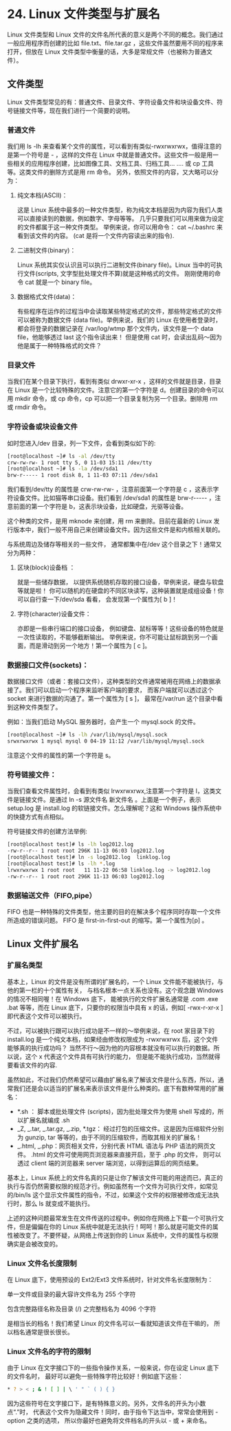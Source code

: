 # 24. Linux 文件类型与扩展名

Linux 文件类型和 Linux 文件的文件名所代表的意义是两个不同的概念。我们通过一般应用程序而创建的比如 file.txt、file.tar.gz ，这些文件虽然要用不同的程序来打开，但放在 Linux 文件类型中衡量的话，大多是常规文件（也被称为普通文件）。

## 文件类型

Linux 文件类型常见的有：普通文件、目录文件、字符设备文件和块设备文件、符号链接文件等，现在我们进行一个简要的说明。

### 普通文件

我们用 ls -lh 来查看某个文件的属性，可以看到有类似-rwxrwxrwx，值得注意的是第一个符号是 - ，这样的文件在 Linux 中就是普通文件。这些文件一般是用一些相关的应用程序创建，比如图像工具、文档工具、归档工具... .... 或 cp 工具等。这类文件的删除方式是用 rm 命令。 另外，依照文件的内容，又大略可以分为：

1. 纯文本档(ASCII)：

   这是 Linux 系统中最多的一种文件类型，称为纯文本档是因为内容为我们人类可以直接读到的数据，例如数字、字母等等。 几乎只要我们可以用来做为设定的文件都属于这一种文件类型。 举例来说，你可以用命令： cat ~/.bashrc 来看到该文件的内容。 (cat 是将一个文件内容读出来的指令).

2. 二进制文件(binary)：

   Linux 系统其实仅认识且可以执行二进制文件(binary file)。Linux 当中的可执行文件(scripts, 文字型批处理文件不算)就是这种格式的文件。 刚刚使用的命令 cat 就是一个 binary file。

3. 数据格式文件(data)：

   有些程序在运作的过程当中会读取某些特定格式的文件，那些特定格式的文件可以被称为数据文件 (data file)。举例来说，我们的 Linux 在使用者登录时，都会将登录的数据记录在 /var/log/wtmp 那个文件内，该文件是一个 data file，他能够透过 last 这个指令读出来！ 但是使用 cat 时，会读出乱码～因为他是属于一种特殊格式的文件？

### 目录文件

当我们在某个目录下执行，看到有类似 drwxr-xr-x ，这样的文件就是目录，目录在 Linux 是一个比较特殊的文件。注意它的第一个字符是 d。创建目录的命令可以用 mkdir 命令，或 cp 命令，cp 可以把一个目录复制为另一个目录。删除用 rm 或 rmdir 命令。

### 字符设备或块设备文件

如时您进入/dev 目录，列一下文件，会看到类似如下的:

```sh
[root@localhost ~]# ls -al /dev/tty
crw-rw-rw- 1 root tty 5, 0 11-03 15:11 /dev/tty
[root@localhost ~]# ls -la /dev/sda1
brw-r----- 1 root disk 8, 1 11-03 07:11 /dev/sda1
```

我们看到/dev/tty 的属性是 crw-rw-rw- ，注意前面第一个字符是 c ，这表示字符设备文件。比如猫等串口设备。我们看到 /dev/sda1 的属性是 brw-r----- ，注意前面的第一个字符是 b，这表示块设备，比如硬盘，光驱等设备。

这个种类的文件，是用 mknode 来创建，用 rm 来删除。目前在最新的 Linux 发行版本中，我们一般不用自己来创建设备文件。因为这些文件是和内核相关联的。

与系统周边及储存等相关的一些文件， 通常都集中在/dev 这个目录之下！通常又分为两种：

1. 区块(block)设备档 ：

   就是一些储存数据， 以提供系统随机存取的接口设备，举例来说，硬盘与软盘等就是啦！ 你可以随机的在硬盘的不同区块读写，这种装置就是成组设备！你可以自行查一下/dev/sda 看看， 会发现第一个属性为[ b ]！

2. 字符(character)设备文件：

   亦即是一些串行端口的接口设备， 例如键盘、鼠标等等！这些设备的特色就是一次性读取的，不能够截断输出。 举例来说，你不可能让鼠标跳到另一个画面，而是滑动到另一个地方！第一个属性为 [ c ]。

### 数据接口文件(sockets)：

数据接口文件（或者：套接口文件），这种类型的文件通常被用在网络上的数据承接了。我们可以启动一个程序来监听客户端的要求， 而客户端就可以透过这个 socket 来进行数据的沟通了。第一个属性为 [ s ]， 最常在/var/run 这个目录中看到这种文件类型了。

例如：当我们启动 MySQL 服务器时，会产生一个 mysql.sock 的文件。

```sh
[root@localhost ~]# ls -lh /var/lib/mysql/mysql.sock
srwxrwxrwx 1 mysql mysql 0 04-19 11:12 /var/lib/mysql/mysql.sock
```

注意这个文件的属性的第一个字符是 s。

### 符号链接文件：

当我们查看文件属性时，会看到有类似 lrwxrwxrwx,注意第一个字符是 l，这类文件是链接文件。是通过 ln -s 源文件名 新文件名 。上面是一个例子，表示 setup.log 是 install.log 的软链接文件。怎么理解呢？这和 Windows 操作系统中的快捷方式有点相似。

符号链接文件的创建方法举例:

```sh
[root@localhost test]# ls -lh log2012.log
-rw-r--r-- 1 root root 296K 11-13 06:03 log2012.log
[root@localhost test]# ln -s log2012.log  linklog.log
[root@localhost test]# ls -lh *.log
lrwxrwxrwx 1 root root   11 11-22 06:58 linklog.log -> log2012.log
-rw-r--r-- 1 root root 296K 11-13 06:03 log2012.log
```

### 数据输送文件（FIFO,pipe）

FIFO 也是一种特殊的文件类型，他主要的目的在解决多个程序同时存取一个文件所造成的错误问题。 FIFO 是 first-in-first-out 的缩写。第一个属性为[p] 。

## Linux 文件扩展名

### 扩展名类型

基本上，Linux 的文件是没有所谓的扩展名的，一个 Linux 文件能不能被执行，与他的第一栏的十个属性有关， 与档名根本一点关系也没有。这个观念跟 Windows 的情况不相同喔！在 Windows 底下， 能被执行的文件扩展名通常是 .com .exe .bat 等等，而在 Linux 底下，只要你的权限当中具有 x 的话，例如[ -rwx-r-xr-x ] 即代表这个文件可以被执行。

不过，可以被执行跟可以执行成功是不一样的～举例来说，在 root 家目录下的 install.log 是一个纯文本档，如果经由修改权限成为 -rwxrwxrwx 后，这个文件能够真的执行成功吗？ 当然不行～因为他的内容根本就没有可以执行的数据。所以说，这个 x 代表这个文件具有可执行的能力， 但是能不能执行成功，当然就得要看该文件的内容.

虽然如此，不过我们仍然希望可以藉由扩展名来了解该文件是什么东西，所以，通常我们还是会以适当的扩展名来表示该文件是什么种类的。底下有数种常用的扩展名：

- \*.sh ： 脚本或批处理文件 (scripts)，因为批处理文件为使用 shell 写成的，所以扩展名就编成 .sh
- _Z, _.tar, _.tar.gz, _.zip, \*.tgz： 经过打包的压缩文件。这是因为压缩软件分别为 gunzip, tar 等等的，由于不同的压缩软件，而取其相关的扩展名！
- _.html, _.php：网页相关文件，分别代表 HTML 语法与 PHP 语法的网页文件。 .html 的文件可使用网页浏览器来直接开启，至于 .php 的文件， 则可以透过 client 端的浏览器来 server 端浏览，以得到运算后的网页结果。

基本上，Linux 系统上的文件名真的只是让你了解该文件可能的用途而已，真正的执行与否仍然需要权限的规范才行。例如虽然有一个文件为可执行文件，如常见的/bin/ls 这个显示文件属性的指令，不过，如果这个文件的权限被修改成无法执行时，那么 ls 就变成不能执行。

上述的这种问题最常发生在文件传送的过程中。例如你在网络上下载一个可执行文件，但是偏偏在你的 Linux 系统中就是无法执行！呵呵！那么就是可能文件的属性被改变了。不要怀疑，从网络上传送到你的 Linux 系统中，文件的属性与权限确实是会被改变的。

### Linux 文件名长度限制

在 Linux 底下，使用预设的 Ext2/Ext3 文件系统时，针对文件名长度限制为：

单一文件或目录的最大容许文件名为 255 个字符

包含完整路径名称及目录 (/) 之完整档名为 4096 个字符

是相当长的档名！我们希望 Linux 的文件名可以一看就知道该文件在干嘛的， 所以档名通常是很长很长。

### Linux 文件名的字符的限制

由于 Linux 在文字接口下的一些指令操作关系，一般来说，你在设定 Linux 底下的文件名时， 最好可以避免一些特殊字符比较好！例如底下这些：

```sh
* ? > < ; & ! [ ] | \ ' " ` ( ) { }
```

因为这些符号在文字接口下，是有特殊意义的。另外，文件名的开头为小数点“.”时， 代表这个文件为隐藏文件！同时，由于指令下达当中，常常会使用到 -option 之类的选项， 所以你最好也避免将文件档名的开头以 - 或 + 来命名。

